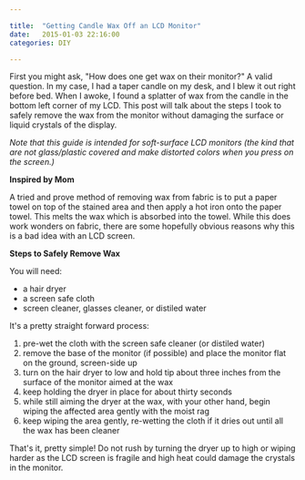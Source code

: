 ```yaml
---

title:  "Getting Candle Wax Off an LCD Monitor"
date:   2015-01-03 22:16:00
categories: DIY

---
```


First you might ask, "How does one get wax on their monitor?"  A valid question.
In my case, I had a taper candle on my desk, and I blew it out right before bed.
When I awoke, I found a splatter of wax from the candle in the bottom left
corner of my LCD.  This post will talk about the steps I took to safely remove
the wax from the monitor without damaging the surface or liquid crystals of the
display.

_Note that this guide is intended for soft-surface LCD monitors (the kind that
are not glass/plastic covered and make distorted colors when you press on the
screen.)_

<!--more-->

**Inspired by Mom**

A tried and prove method of removing wax from fabric is to put a paper towel on
top of the stained area and then apply a hot iron onto the paper towel.  This
melts the wax which is absorbed into the towel.  While this does work wonders on
fabric, there are some hopefully obvious reasons why this is a bad idea with an
LCD screen.

**Steps to Safely Remove Wax**

You will need:

- a hair dryer
- a screen safe cloth
- screen cleaner, glasses cleaner, or distiled water

It's a pretty straight forward process:

1. pre-wet the cloth with the screen safe cleaner (or distiled water)
1. remove the base of the monitor (if possible) and place the monitor flat
   on the ground, screen-side up
1. turn on the hair dryer to low and hold tip about three inches from the
   surface of the monitor aimed at the wax
1. keep holding the dryer in place for about thirty seconds
1. while still aiming the dryer at the wax, with your other hand, begin wiping
   the affected area gently with the moist rag
1. keep wiping the area gently, re-wetting the cloth if it dries out until all
   the wax has been cleaner

That's it, pretty simple!  Do not rush by turning the dryer up to high or wiping
harder as the LCD screen is fragile and high heat could damage the crystals in
the monitor.



